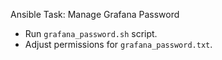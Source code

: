 Ansible Task: Manage Grafana Password

- Run `grafana_password.sh` script.
- Adjust permissions for `grafana_password.txt`.

